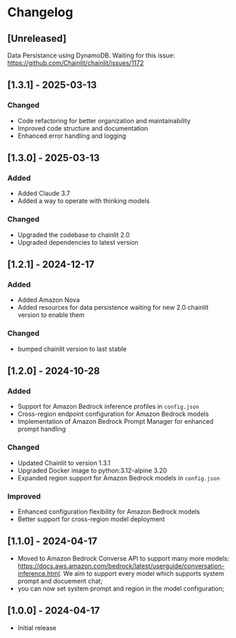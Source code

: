 # Changelog

## [Unreleased]

Data Persistance using DynamoDB. Waiting for this issue: https://github.com/Chainlit/chainlit/issues/1172

## [1.3.1] - 2025-03-13

### Changed
- Code refactoring for better organization and maintainability
- Improved code structure and documentation
- Enhanced error handling and logging

## [1.3.0] - 2025-03-13

### Added
- Added Claude 3.7
- Added a way to operate with thinking models

### Changed
- Upgraded the codebase to chainlit 2.0
- Upgraded dependencies to latest version

## [1.2.1] - 2024-12-17

### Added
- Added Amazon Nova
- Added resources for data persistence waiting for new 2.0 chainlit version to enable them

### Changed
- bumped chainlit version to last stable

## [1.2.0] - 2024-10-28

### Added
- Support for Amazon Bedrock inference profiles in `config.json`
- Cross-region endpoint configuration for Amazon Bedrock models
- Implementation of Amazon Bedrock Prompt Manager for enhanced prompt handling

### Changed
- Updated Chainlit to version 1.3.1
- Upgraded Docker image to python:3.12-alpine 3.20
- Expanded region support for Amazon Bedrock models in `config.json`

### Improved
- Enhanced configuration flexibility for Amazon Bedrock models
- Better support for cross-region model deployment

## [1.1.0] - 2024-04-17
- Moved to Amazon Bedrock Converse API to support many more models: https://docs.aws.amazon.com/bedrock/latest/userguide/conversation-inference.html. We aim to support every model which supports system prompt and docuement chat;
- you can now set system prompt and region in the model configuration;

## [1.0.0] - 2024-04-17
- Initial release
